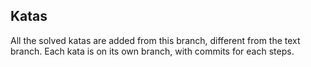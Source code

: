 ## Katas

All the solved katas are added from this branch, different from the text branch. Each kata is on its own branch, with commits for each steps.  